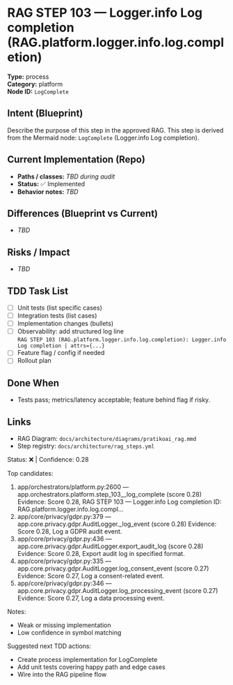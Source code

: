 # RAG STEP 103 — Logger.info Log completion (RAG.platform.logger.info.log.completion)

**Type:** process  
**Category:** platform  
**Node ID:** `LogComplete`

## Intent (Blueprint)
Describe the purpose of this step in the approved RAG. This step is derived from the Mermaid node: `LogComplete` (Logger.info Log completion).

## Current Implementation (Repo)
- **Paths / classes:** _TBD during audit_
- **Status:** ✅ Implemented
- **Behavior notes:** _TBD_

## Differences (Blueprint vs Current)
- _TBD_

## Risks / Impact
- _TBD_

## TDD Task List
- [ ] Unit tests (list specific cases)
- [ ] Integration tests (list cases)
- [ ] Implementation changes (bullets)
- [ ] Observability: add structured log line  
  `RAG STEP 103 (RAG.platform.logger.info.log.completion): Logger.info Log completion | attrs={...}`
- [ ] Feature flag / config if needed
- [ ] Rollout plan

## Done When
- Tests pass; metrics/latency acceptable; feature behind flag if risky.

## Links
- RAG Diagram: `docs/architecture/diagrams/pratikoai_rag.mmd`
- Step registry: `docs/architecture/rag_steps.yml`


<!-- AUTO-AUDIT:BEGIN -->
Status: ❌  |  Confidence: 0.28

Top candidates:
1) app/orchestrators/platform.py:2600 — app.orchestrators.platform.step_103__log_complete (score 0.28)
   Evidence: Score 0.28, RAG STEP 103 — Logger.info Log completion
ID: RAG.platform.logger.info.log.compl...
2) app/core/privacy/gdpr.py:379 — app.core.privacy.gdpr.AuditLogger._log_event (score 0.28)
   Evidence: Score 0.28, Log a GDPR audit event.
3) app/core/privacy/gdpr.py:436 — app.core.privacy.gdpr.AuditLogger.export_audit_log (score 0.28)
   Evidence: Score 0.28, Export audit log in specified format.
4) app/core/privacy/gdpr.py:335 — app.core.privacy.gdpr.AuditLogger.log_consent_event (score 0.27)
   Evidence: Score 0.27, Log a consent-related event.
5) app/core/privacy/gdpr.py:346 — app.core.privacy.gdpr.AuditLogger.log_processing_event (score 0.27)
   Evidence: Score 0.27, Log a data processing event.

Notes:
- Weak or missing implementation
- Low confidence in symbol matching

Suggested next TDD actions:
- Create process implementation for LogComplete
- Add unit tests covering happy path and edge cases
- Wire into the RAG pipeline flow
<!-- AUTO-AUDIT:END -->